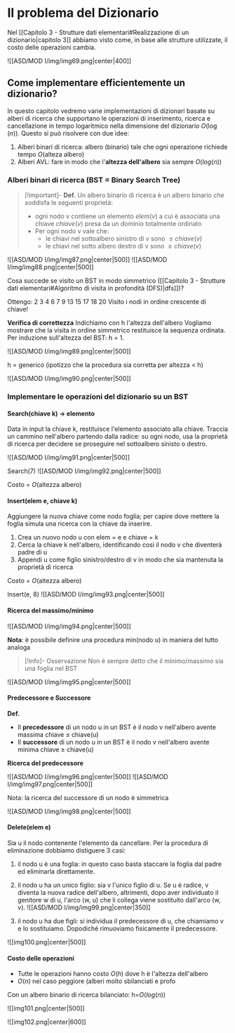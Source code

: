 # Il problema del Dizionario

Nel [[Capitolo 3 - Strutture dati elementari#Realizzazione di un dizionario|capitolo 3]] abbiamo visto come, in base alle strutture utilizzate, il costo delle operazioni cambia. 

![[ASD/MOD I/img/img69.png|center|400]]

## Come implementare efficientemente un dizionario?

In questo capitolo vedremo varie implementazioni di dizionari basate su alberi di ricerca che supportano le operazioni di inserimento, ricerca e cancellazione in tempo logaritmico nella dimensione del dizionario $O(\log(n))$. 
Questo si può risolvere con due idee:
1. Alberi binari di ricerca: albero (binario) tale che ogni operazione richiede tempo $O(\text{alteza albero})$
2. Alberi AVL: fare in modo che l'**altezza dell'albero** sia sempre $O(log(n))$

### Alberi binari di ricerca (BST = Binary Search Tree)

>[!important]- **Def.**
>Un albero binario di ricerca è un albero binario che soddisfa le seguenti proprietà:
>- ogni nodo v contiene un elemento $elem(v)$ a cui è associata una chiave $chiave(v)$ presa da un dominio totalmente ordinato
>- Per ogni nodo v vale che:
>	- le chiavi nel sottoalbero sinistro di v sono $\leq chiave(v)$
>	- le chiavi nel sotto albero destro di v sono $\geq chiave(v)$

![[ASD/MOD I/img/img87.png|center|500]]
![[ASD/MOD I/img/img88.png|center|500]]

Cosa succede se visito un BST in modo simmetrico ([[Capitolo 3 - Strutture dati elementari#Algoritmo di visita in profondità (DFS)|dfs]])?

Ottengo: 2 3 4 6 7 9 13 15 17 18 20
Visito i nodi in ordine crescente di chiave!

**Verifica di correttezza**
Indichiamo con h l'altezza dell'albero
Vogliamo mostrare che la visita in ordine simmetrico restituisce la sequenza ordinata.
Per induzione sull'altezza del BST: h = 1.

![[ASD/MOD I/img/img89.png|center|500]]

h = generico (ipotizzo che la procedura sia corretta per altezza $\lt$ h)

![[ASD/MOD I/img/img90.png|center|500]]

### Implementare le operazioni del dizionario su un BST

#### Search(chiave k) -> elemento
Data in input la chiave k, restituisce l'elemento associato alla chiave.
Traccia un cammino nell'albero partendo dalla radice: su ogni nodo, usa la proprietà di ricerca per decidere se proseguire nel sottoalbero sinisto o destro.

![[ASD/MOD I/img/img91.png|center|500]]

Search(7)
![[ASD/MOD I/img/img92.png|center|500]]

Costo = $O(\text{altezza albero})$

#### Insert(elem e, chiave k)
Aggiungere la nuova chiave come nodo foglia; per capire dove mettere la foglia simula una ricerca con la chiave da inserire.

1. Crea un nuovo nodo u con elem = e e chiave = k
2. Cerca la chiave k nell'albero, identificando così il nodo v che diventerà padre di u
3. Appendi u come figlio sinistro/destro di v in modo che sia mantenuta la proprietà di ricerca

Costo = $O(\text{altezza albero})$

Insert(e, 8)
![[ASD/MOD I/img/img93.png|center|500]]

#### Ricerca del massimo/minimo

![[ASD/MOD I/img/img94.png|center|500]]

**Nota**: è possibile definire una procedura min(nodo u) in maniera del tutto analoga

>[!info]- Osservazione
>Non è sempre detto che il minimo/massimo sia una foglia nel BST

![[ASD/MOD I/img/img95.png|center|500]]

#### Predecessore e Successore

**Def.**
- Il **precedessore** di un nodo u in un BST è il nodo v nell'albero avente massima chiave $\leq$ chiave(u)
- Il **successore** di un nodo u in un BST è il nodo v nell'albero avente minima chiave $\geq$ chiave(u)

**Ricerca del predecessore**

![[ASD/MOD I/img/img96.png|center|500]]
![[ASD/MOD I/img/img97.png|center|500]]

Nota: la ricerca del successore di un nodo è simmetrica

![[ASD/MOD I/img/img98.png|center|500]]

#### Delete(elem e)
Sia u il nodo contenente l'elemento da cancellare. Per la procedura di eliminazione dobbiamo distiguere 3 casi:

1. il nodo u è una foglia: in questo caso basta staccare la foglia dal padre ed eliminarla direttamente.
2. il nodo u ha un unico figlio: sia v l'unico figlio di u. Se u è radice, v diventa la nuova radice dell'albero, altrimenti, dopo aver individuato il genitore w di u, l'arco (w, u) che li collega viene sostituito dall'arco (w, v).
![[ASD/MOD I/img/img99.png|center|350]]

3. il nodo u ha due figli: si individua il predecessore di u, che chiamiamo v e lo sostituiamo. Dopodiché rimuoviamo fisicamente il predecessore. 

![[img100.png|center|500]]

#### Costo delle operazioni
- Tutte le operazioni hanno costo $O(h)$ dove h è l'altezza dell'albero
- $O(n)$ nel caso peggiore (alberi molto sbilanciati e profo

Con un albero binario di ricerca bilanciato: h=$O(log(n))$

![[img101.png|center|500]]


![[img102.png|center|600]]

